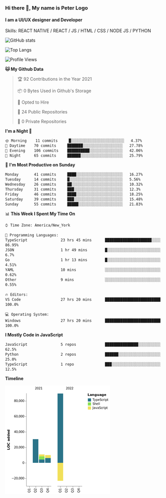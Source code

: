 ### Hi there 👋, My name is Peter Logo
#### I am a UI/UX designer and Developer
Skills: REACT NATIVE / REACT / JS / HTML / CSS / NODE JS / PYTHON

![GitHub stats](https://github-readme-stats.vercel.app/api?username=peterlogo&show_icons=true&count_private=true&theme=dark)

![Top Langs](https://github-readme-stats.vercel.app/api/top-langs/?username=peterlogo&theme=dark&layout=compact)

<!--START_SECTION:waka-->
![Profile Views](http://img.shields.io/badge/Profile%20Views-27-blue)

**🐱 My Github Data** 

> 🏆 92 Contributions in the Year 2021
 > 
> 📦 0 Bytes Used in Github's Storage 
 > 
> 💼 Opted to Hire
 > 
> 📜 24 Public Repositories 
 > 
> 🔑 0 Private Repositories  
 > 
**I'm a Night 🦉** 

```text
🌞 Morning    11 commits     █░░░░░░░░░░░░░░░░░░░░░░░░   4.37% 
🌆 Daytime    70 commits     ███████░░░░░░░░░░░░░░░░░░   27.78% 
🌃 Evening    106 commits    ██████████░░░░░░░░░░░░░░░   42.06% 
🌙 Night      65 commits     ██████░░░░░░░░░░░░░░░░░░░   25.79%

```
📅 **I'm Most Productive on Sunday** 

```text
Monday       41 commits     ████░░░░░░░░░░░░░░░░░░░░░   16.27% 
Tuesday      14 commits     █░░░░░░░░░░░░░░░░░░░░░░░░   5.56% 
Wednesday    26 commits     ██░░░░░░░░░░░░░░░░░░░░░░░   10.32% 
Thursday     31 commits     ███░░░░░░░░░░░░░░░░░░░░░░   12.3% 
Friday       46 commits     ████░░░░░░░░░░░░░░░░░░░░░   18.25% 
Saturday     39 commits     ███░░░░░░░░░░░░░░░░░░░░░░   15.48% 
Sunday       55 commits     █████░░░░░░░░░░░░░░░░░░░░   21.83%

```


📊 **This Week I Spent My Time On** 

```text
⌚︎ Time Zone: America/New_York

💬 Programming Languages: 
TypeScript               23 hrs 45 mins      █████████████████████░░░░   86.95% 
JSON                     1 hr 49 mins        █░░░░░░░░░░░░░░░░░░░░░░░░   6.7% 
Go                       1 hr 13 mins        █░░░░░░░░░░░░░░░░░░░░░░░░   4.51% 
YAML                     10 mins             ░░░░░░░░░░░░░░░░░░░░░░░░░   0.62% 
Other                    9 mins              ░░░░░░░░░░░░░░░░░░░░░░░░░   0.55%

🔥 Editors: 
VS Code                  27 hrs 20 mins      █████████████████████████   100.0%

💻 Operating System: 
Windows                  27 hrs 20 mins      █████████████████████████   100.0%

```

**I Mostly Code in JavaScript** 

```text
JavaScript               5 repos             ███████████████░░░░░░░░░░   62.5% 
Python                   2 repos             ██████░░░░░░░░░░░░░░░░░░░   25.0% 
TypeScript               1 repo              ███░░░░░░░░░░░░░░░░░░░░░░   12.5%

```


**Timeline**

![Chart not found](https://raw.githubusercontent.com/peterlogo/peterlogo/main/charts/bar_graph.png) 


<!--END_SECTION:waka-->



